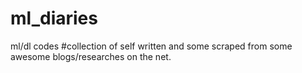 # ml_diaries
ml/dl codes
#collection of self written and some scraped from some awesome blogs/researches on the net.

